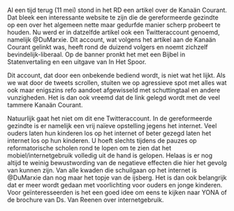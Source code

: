 Al een tijd terug (11 mei) stond in het RD een artikel over de Kanaän Courant. Dat bleek een interessante website te zijn die de gereformeerde gezindte op een over het algemeen nette maar gedurfde manier scherp probeert te houden. Nu werd er in datzelfde artikel ook een Twitteraccount genoemd, namelijk @DuMarxie. Dit account, wat volgens het artikel aan de Kanaän Courant gelinkt was, heeft rond de duizend volgers en noemt zichzelf bevindelijk-liberaal. Op de banner pronkt het met een Bijbel in Statenvertaling en een uitgave van In Het Spoor.

Dit account, dat door een onbekende bediend wordt, is niet wat het lijkt. Als we wat door de tweets scrollen, stuiten we op agressieve spot met alles wat ook maar enigszins refo aandoet afgewisseld met schuttingtaal en andere vunzigheden. Het is dan ook vreemd dat de link gelegd wordt met de veel tammere Kanaän Courant. 

Natuurlijk gaat het niet om dit ene Twitteraccount. In de gereformeerde gezindte is er namelijk een vrij naïeve opstelling jegens het internet. Veel ouders laten hun kinderen los op het internet of beter gezegd laten het internet los op hun kinderen. U hoeft slechts tijdens de pauzes op reformatorische scholen rond te lopen om te zien dat het mobiel/internetgebruik volledig uit de hand is gelopen. Helaas is er nog altijd te weinig bewustwording van de negatieve effecten die hier het gevolg van kunnen zijn. Van alle kwaden die schuilgaan op het internet is @DuMarxie dan nog maar het topje van de ijsberg. Het is dan ook belangrijk dat er meer wordt gedaan met voorlichting voor ouders en jonge kinderen. Voor geïnteresseerden is het een goed idee om eens te kijken naar YONA of de brochure van Ds. Van Reenen over internetgebruik.
